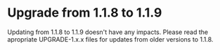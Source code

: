 # Upgrade from 1.1.8 to 1.1.9

Updating from 1.1.8 to 1.1.9 doesn't have any impacts. Please read the apropriate UPGRADE-1.x.x files for updates from older versions to 1.1.8.